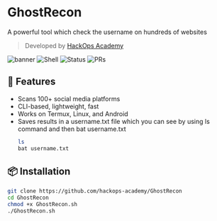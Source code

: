 # GhostRecon
A powerful tool which check the username on hundreds of websites

> Developed by [HackOps Academy](https://instagram.com/_hack_ops_)

![banner](https://img.shields.io/badge/Made%20By-HackOps%20Academy-%23purple) 
![Shell](https://img.shields.io/badge/Made%20with-Bash-blue)
![Status](https://img.shields.io/badge/Status-Active-success)
![PRs](https://img.shields.io/badge/PRs-welcome-brightgreen)


## 📌 Features
- Scans 100+ social media platforms
- CLI-based, lightweight, fast
- Works on Termux, Linux, and Android
- Saves results in a username.txt file which you can see by using ls command and then bat username.txt
  ```bash
  ls
  bat username.txt
   ```


## 📦 Installation
```bash
git clone https://github.com/hackops-academy/GhostRecon
cd GhostRecon
chmod +x GhostRecon.sh
./GhostRecon.sh
